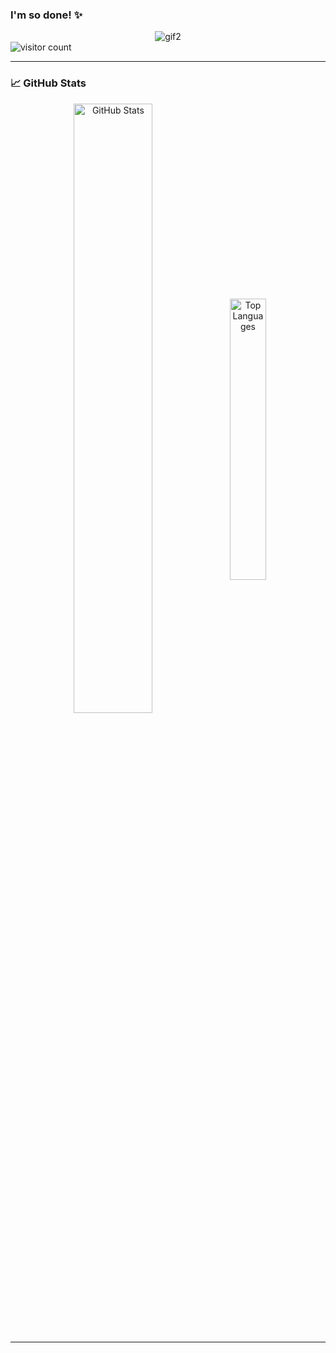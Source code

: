 ### I'm so done! ✨

<div align="center">
  <img src="https://github.com/C-loud-Nine/C-loud-Nine/assets/104518333/cf01fcfa-8ad7-4662-8498-c368265c81de" alt="gif2">
</div>

<div align="left">
  <img src="https://visitor-badge.laobi.icu/badge?page_id=C-loud-Nine" alt="visitor count"/>
</div>

---


### 📈 GitHub Stats

<div align="center">
  <img align="center" src="https://github-readme-stats.vercel.app/api?username=C-loud-Nine&show_icons=true&theme=github_dark&show_icons=true&v=18" width="50%" alt="GitHub Stats" />
<img align="center" src="https://github-readme-stats.vercel.app/api/top-langs/?username=C-loud-Nine&hide=HTML&langs_count=8&layout=compact&theme=github_dark&border_radius=10&size_weight=0.5&count_weight=0.5&exclude_repo=github-readme-stats&v=18" width="34%" alt="Top Languages" />
<br><br>

---

 
